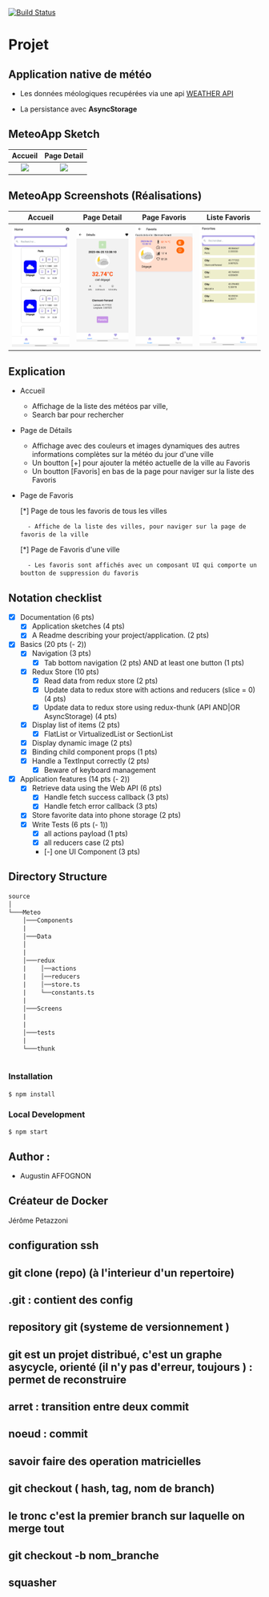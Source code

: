 [![Build Status](https://codefirst.iut.uca.fr/api/badges/augustin.affognon/MeteoApp/status.svg)](https://codefirst.iut.uca.fr/augustin.affognon/MeteoApp)

# Projet
<h2>Application native de météo </h2>

* Les données méologiques recupérées via une api <a href="https://iut-weather-api.azurewebsites.net/swagger-ui/"> WEATHER API</a>

* La persistance avec <b>AsyncStorage</b>

## MeteoApp Sketch
  Accueil                 |   Page Detail                
:-------------------------:|:-------------------------:
<img size=500 src="https://share.balsamiq.com/c/o1Hmu5p1qDXA4mbhw136Zk.png" />   |<img size=500 src="https://share.balsamiq.com/c/68xffMTdJcTdx9QhRhqPDh.png" />  


## MeteoApp Screenshots (Réalisations)
  Accueil                 |   Page Detail      |  Page Favoris                 | Liste Favoris                
:-------------------------:|:-------------------------:|:-------------------------:|:-------------------------:
<img size=500 src="Documentation/images/home.png" />   |<img size=500 src="Documentation/images/detail.png" />  | <img size=500 src="Documentation/images/favorite.png" />  | <img size=500 src="Documentation/images/favorites.png" />  

## Explication

*  Accueil
    - Affichage de la liste des météos par ville,
    - Search bar pour rechercher

* Page de Détails
    - Affichage avec des couleurs et images dynamiques des autres informations complètes sur la météo du jour d'une ville
    - Un boutton [+] pour ajouter la météo actuelle de la ville au Favoris
    - Un boutton [Favoris] en bas de la page pour naviger sur la liste des Favoris

* Page de Favoris

    [*] Page de tous les favoris de tous les villes

        - Affiche de la liste des villes, pour naviger sur la page de favoris de la ville

    [*] Page de Favoris d'une ville
    
        - Les favoris sont affichés avec un composant UI qui comporte un boutton de suppression du favoris


## Notation checklist

* [x] Documentation (6 pts)
    - [x] Application sketches (4 pts)
    - [x] A Readme describing your project/application. (2 pts)
* [x] Basics (20 pts (- 2))
    - [x] Navigation (3 pts)
        + [x] Tab bottom navigation (2 pts) AND at least one button (1 pts)
    - [x] Redux Store (10 pts)
        + [x] Read data from redux store (2 pts)
        + [x] Update data to redux store with actions and reducers (slice = 0) (4 pts)
        + [x] Update data to redux store using redux-thunk (API AND|OR AsyncStorage) (4 pts)
    - [x] Display list of items (2 pts)
        + [x] FlatList or VirtualizedList or SectionList
    - [x] Display dynamic image (2 pts)
    - [x] Binding child component props (1 pts)
    - [x] Handle a TextInput correctly (2 pts)
        + [x] Beware of keyboard management
* [x] Application features (14 pts (- 2))
    - [x] Retrieve data using the Web API (6 pts)
        + [x] Handle fetch success callback (3 pts)
        + [x] Handle fetch error callback (3 pts)
    - [x] Store favorite data into phone storage (2 pts)
    - [x] Write Tests (6 pts (- 1))
        + [x] all actions payload (1 pts)
        + [x] all reducers case (2 pts)
        + [-] one UI Component (3 pts)

## Directory Structure
```
source
│  
└───Meteo
    │───Components
    |    
    │───Data
    │      
    |   
    │───redux
    |    │──actions
    |    │──reducers
    |    │──store.ts
    |    └──constants.ts
    |
    │───Screens
    |
    |       
    │───tests
    |    
    └───thunk
         
```
### Installation

```
$ npm install
```

### Local Development

```
$ npm start
```

## Author : 

* <a >Augustin AFFOGNON</a>


## Créateur de Docker
Jérôme Petazzoni


## configuration ssh 
## git clone (repo) (à l'interieur d'un repertoire)
## .git : contient des config
## repository git (systeme de versionnement ) 
## git est un projet distribué, c'est un graphe asycycle,  orienté  (il n'y pas d'erreur, toujours ) : permet de reconstruire
## arret : transition entre deux commit
## noeud : commit
## savoir faire des operation matricielles
## git checkout ( hash, tag, nom de branch)
## le tronc c'est la premier branch sur laquelle on merge tout
## git checkout -b nom_branche
## squasher


